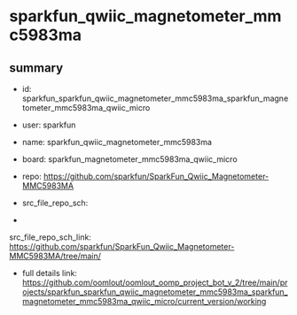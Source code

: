 # sparkfun_qwiic_magnetometer_mmc5983ma
 
## summary 
* id: sparkfun_sparkfun_qwiic_magnetometer_mmc5983ma_sparkfun_magnetometer_mmc5983ma_qwiic_micro
* user: sparkfun
* name: sparkfun_qwiic_magnetometer_mmc5983ma
* board: sparkfun_magnetometer_mmc5983ma_qwiic_micro
* repo: https://github.com/sparkfun/SparkFun_Qwiic_Magnetometer-MMC5983MA



* src_file_repo_sch: 
*
 src_file_repo_sch_link: https://github.com/sparkfun/SparkFun_Qwiic_Magnetometer-MMC5983MA/tree/main/
* full details link: https://github.com/oomlout/oomlout_oomp_project_bot_v_2/tree/main/projects/sparkfun_sparkfun_qwiic_magnetometer_mmc5983ma_sparkfun_magnetometer_mmc5983ma_qwiic_micro/current_version/working  







